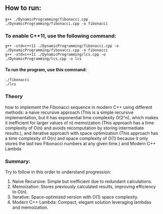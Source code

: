 ## How to run:
    g++ ./DynamicProgramming/fibonacci.cpp ./DynamicProgramming/fibonacci.cpp -o fibonacci 
### To enable C++11, use the following command:
    g++ -std=c++11 ./DynamicProgramming/fibonacci.cpp -o ./DynamicProgramming/fibonacci.cpp -o fibonacci 
    g++ -std=c++11 ./DynamicProgramming/lcs.cpp -o ./DynamicProgramming/lcs.cpp -o lcs 
#### To run the program, use this command:
    ./fibonacci
    ./lcs

### Theory
how to implement the Fibonacci sequence in modern C++ using different methods: 
a naive recursive approach  (This is a simple recursive implementation, but it has exponential time complexity O(2^n), which makes it inefficient for larger values of n)
memoization (This approach has a time complexity of O(n) and avoids recomputation by storing intermediate results.), and 
iterative approach with space optimization (This approach has a time complexity of O(n) and space complexity of O(1) because it only stores the last two Fibonacci numbers at any given time.) and
Modern C++ Lambda


### Summary:
Try to follow in this order to understand progression:

1. 	Naive Recursive: Simple but inefficient due to redundant calculations.
2.	Memoization: Stores previously calculated results, improving efficiency to O(n).
3.	Iterative: Space-optimized version with O(1) space complexity.
4.	Modern C++ Lambda: Compact, elegant solution leveraging lambdas and memoization.

